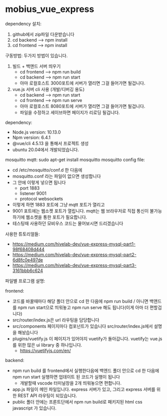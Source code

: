 # mobius_vue_express

dependency 설치:
1. github에서 zip파일 다운받습니다
2. cd backend --> npm install
3. cd frontend --> npm install 

구동방법:
두가지 방법이 있습니다.
1. 빌드 + 백앤드 서버 띄우기
   * cd frontend --> npm run build
   * cd backend --> npm run start
   * 아마 로컬호스트 3000포트에 서버가 열리면 그걸 들어가면 될겁니다. 
2. vue.js 서버 cli 사용 (개발/디버깅 용도)
   * cd backend --> npm run start
   * cd frontend --> npm run serve
   * 아마 로컬호스트 8080포트에 서버가 열리면 그걸 들어가면 될겁니다. 
   * 파일을 수정하고 세이브하면 페이지가 리로딩 될겁니다. 

dependency:
* Node.js version: 10.13.0
* Npm version: 6.4.1
* @vue/cli 4.5.13 을 통해서 프로젝트 생성
* ubuntu 20.04에서 개발되었습니다. 

mosquitto mqtt: sudo apt-get install mosquitto 
mosquitto config file: <br/>
* cd /etc/mosquitto/conf.d 한 다음에
* mosquitto.conf 라는 파일이 없으면 생성합니다 
* 그 안에 이렇게 넣으면 됩니다
  * port 1883
  * listener 9001
  * protocol websockets
* 이렇게 하면 1883 포트에 그냥 mqtt 포트가 열리고
* 9001 포트에는 웹소켓 포트가 열립니다. mqtt는 웹 브라우저로 직접 통신이 불가능하기에 웹소켓을 통한 포트가 필요합니다. 
* 테스팅때 사용하던 모비우스 코드는 물어보시면 드리겠습니다


사용한 튜토리얼들:
* https://medium.com/hivelab-dev/vue-express-mysql-part1-98f68408d444
* https://medium.com/hivelab-dev/vue-express-mysql-part2-6d8fc0e497de
* https://medium.com/hivelab-dev/vue-express-mysql-part3-3161bbb6c624

파일별 프로그램 설명:

frontend:
* 코드를 바꿀때마다 해당 폴더 안으로 cd 한 다음에 npm run build / 아니면 백앤드를 npm run start으로 띄워놓고 npm run serve 해도 됩니다(이게 아마 더 편할겁니다)
* src/router/index.js은 url 라우팅을 담당합니다
* src/components 페이지마다 컴포넌트가 있습니다 src/router/index.js에서 설명을 해놨습니다 
* plugins/vuetify.js 이 페이지가 있어야지 vuetify가 돌아갑니다. vuetify는 vue.js를 위한 많은 ui library 중 하나입니다. 
  * https://vuetifyjs.com/en/

backend:
* npm run build 를 frontend에서 실행한다음에 백엔드 폴더 안으로 cd 한 다음에 npm run start 실행하면 업데이트 된 코드가 실행이 됩니다
  * 개발할때 vscode 터미널창을 2개 띄워놓으면 편합니다. 
* app.js 파일이 메인 파일입니다. express 서버가 있고, 그리고 express 서버를 위한 REST API 라우팅이 되있습니다.
* public 폴더 안에는 프론트단에서 npm run build로 패키지된 html css javascript 가 있습니다. 

